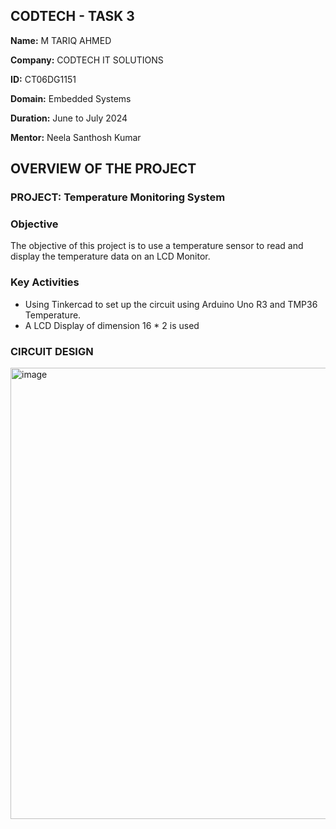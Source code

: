 ## CODTECH - TASK 3

**Name:** M TARIQ AHMED

**Company:** CODTECH IT SOLUTIONS

**ID:** CT06DG1151

**Domain:** Embedded Systems

**Duration:** June to July 2024

**Mentor:** Neela Santhosh Kumar

## OVERVIEW OF THE PROJECT

### PROJECT: Temperature Monitoring System

### Objective
The objective of this project is to use a temperature sensor to read and display the temperature data on an LCD Monitor.

### Key Activities 
-  Using Tinkercad to set up the circuit using Arduino Uno R3 and TMP36 Temperature.
-  A LCD Display of dimension 16 * 2 is used   
  
### CIRCUIT DESIGN

<img width="1061" height="722" alt="image" src="https://github.com/user-attachments/assets/6af9c77a-0be4-42e3-aa16-b33b5db833d2" />



